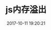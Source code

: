 ---
layout: study
title : js内存溢出
tags: ['js','内存溢出']
categories: ['js','内存']
header: jekyll
tagline: jekyll，遇到的坑
date: 2017-10-11 19:20:21
loadCss: ['study_relevant']
loadJs: ['study_relevant']
ascription: study
brief: 挖坑，跳坑，填坑，无限循环中——学习，学习，学习！
group: navigation
---
